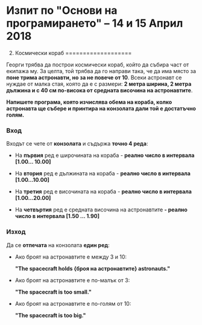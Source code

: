 Изпит по "Основи на програмирането" – 14 и 15 Април 2018
========================================================

2. Космически кораб
===================

Георги трябва да построи космически кораб, който да събира част от екипажа му.
За целта, той трябва да го направи така, че да има място за **поне трима
астронавти, но за не повече от 10**. Всеки астронавт се нуждае от малка стая,
която да е с размери: **2 метра ширина, 2 метра дължина и с 40 см по-висока от
средната височина на астронавтите**.

**Напишете програма, която изчислява обема на кораба, колко астронавта ще събере
и принтира на конзолата дали той е достатъчно голям.**

### Вход

Входът се чете от **конзолата** и съдържа **точно 4 реда**:

-   На **първия** ред е широчината на кораба - **реално число в интервала
    [1.00... 10.00]**

-   На **втория** ред е дължината на кораба - **реално число в интервала
    [1.00…10.00]**

-   На **третия** ред е височината на кораба - **реално число в интервала
    [1.00…20.00]**

-   На **четвъртия** ред е средната височина на астронавтите **- реално число в
    интервала [1.50 … 1.90]**

### Изход

Да се **отпечата** на конзолата **един ред**:

-   Ако броят на астронавтите е между 3 и 10:

    **"The spacecraft holds {броя на астронавтите} astronauts."**

-   Ако броят на астронавтите е по-малък от 3:

    **"The spacecraft is too small."**

-   Ако броят на астронавтите е по-голям от 10:

    **"The spacecraft is too big."**
